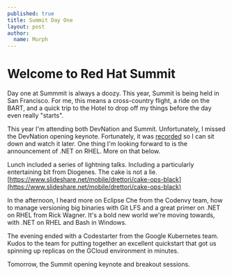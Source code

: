 ```yaml
---
published: true
title: Summit Day One
layout: post
author:
  name: Murph
---
```



# Welcome to Red Hat Summit
Day one at Summmit is always a doozy. This year, Summit is being held in San Francisco. For me, this means a cross-country flight, a ride on the BART, and a quick trip to the Hotel to drop off my things before the day even really "starts".

This year I'm attending both DevNation and Summit. Unfortunately, I missed the DevNation opening keynote. Fortunately, it was [recorded](https://youtu.be/nxnIpgHQ-Gw) so I can sit down and watch it later. One thing I'm looking forward to is the announcement of .NET on RHEL. More on that below.

Lunch included a series of lightning talks. Including a particularly entertaining bit from Diogenes. The cake is not a lie. [https://www.slideshare.net/mobile/drettori/cake-ops-black](https://www.slideshare.net/mobile/drettori/cake-ops-black)

In the afternoon, I heard more on Eclipse Che from the Codenvy team, how to manage versioning big binaries with Git LFS and a great primer on .NET on RHEL from Rick Wagner. It's a bold new world we're moving towards, with .NET on RHEL and Bash in Windows. 

The evening ended with a Codestarter from the Google Kubernetes team. Kudos to the team for putting together an excellent quickstart that got us spinning up replicas on the GCloud environment in minutes.

Tomorrow, the Summit opening keynote and breakout sessions.
